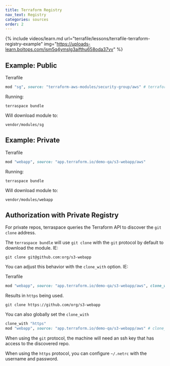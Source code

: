```yaml
---
title: Terraform Registry
nav_text: Registry
categories: sources
order: 2
---
```


{% include videos/learn.md
     url="terrafile/lessons/terrafile-terraform-registry-example"
     img="https://uploads-learn.boltops.com/ism5q4ymslg3aifthu658oda37vv" %}

## Example: Public

Terrafile

```ruby
mod "sg", source: "terraform-aws-modules/security-group/aws" # terraform registry public example
```

Running:

    terraspace bundle

Will download module to:

    vendor/modules/sg

## Example: Private

Terrafile

```ruby
mod "webapp", source: "app.terraform.io/demo-qa/s3-webapp/aws"
```

Running:

    terraspace bundle

Will download module to:

    vendor/modules/webapp

## Authorization with Private Registry

For private repos, terraspace queries the Terraform API to discover the `git clone` address.

The `terraspace bundle` will use `git clone` with the `git` protocol by default to download the module. IE:

    git clone git@github.com:org/s3-webapp

You can adjust this behavior with the `clone_with` option. IE:

Terrafile

```ruby
mod "webapp", source: "app.terraform.io/demo-qa/s3-webapp/aws", clone_with: `https`
```

Results in `https` being used.

    git clone https://github.com/org/s3-webapp

You can also globally set the `clone_with`

```ruby
clone_with "https"
mod "webapp", source: "app.terraform.io/demo-qa/s3-webapp/aws" # clone_with is implied from the previous line
```

When using the `git` protocol, the machine will need an ssh key that has access to the discovered repo.

When using the `https` protocol, you can configure `~/.netrc` with the username and password.
